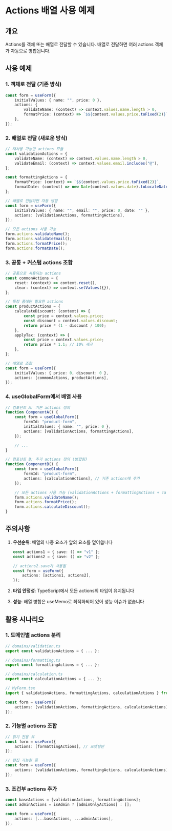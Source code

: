 # Actions 배열 사용 예제

## 개요

Actions를 객체 또는 배열로 전달할 수 있습니다. 배열로 전달하면 여러 actions 객체가 자동으로 병합됩니다.

## 사용 예제

### 1. 객체로 전달 (기존 방식)

```typescript
const form = useForm({
    initialValues: { name: "", price: 0 },
    actions: {
        validateName: (context) => context.values.name.length > 0,
        formatPrice: (context) => `$${context.values.price.toFixed(2)}`,
    },
});
```

### 2. 배열로 전달 (새로운 방식)

```typescript
// 재사용 가능한 actions 모듈
const validationActions = {
    validateName: (context) => context.values.name.length > 0,
    validateEmail: (context) => context.values.email.includes("@"),
};

const formattingActions = {
    formatPrice: (context) => `$${context.values.price.toFixed(2)}`,
    formatDate: (context) => new Date(context.values.date).toLocaleDateString(),
};

// 배열로 전달하면 자동 병합
const form = useForm({
    initialValues: { name: "", email: "", price: 0, date: "" },
    actions: [validationActions, formattingActions],
});

// 모든 actions 사용 가능
form.actions.validateName();
form.actions.validateEmail();
form.actions.formatPrice();
form.actions.formatDate();
```

### 3. 공통 + 커스텀 actions 조합

```typescript
// 공통으로 사용되는 actions
const commonActions = {
    reset: (context) => context.reset(),
    clear: (context) => context.setValues({}),
};

// 특정 폼에만 필요한 actions
const productActions = {
    calculateDiscount: (context) => {
        const price = context.values.price;
        const discount = context.values.discount;
        return price * (1 - discount / 100);
    },
    applyTax: (context) => {
        const price = context.values.price;
        return price * 1.1; // 10% 세금
    },
};

// 배열로 조합
const form = useForm({
    initialValues: { price: 0, discount: 0 },
    actions: [commonActions, productActions],
});
```

### 4. useGlobalForm에서 배열 사용

```typescript
// 컴포넌트 A: 기본 actions 정의
function ComponentA() {
    const form = useGlobalForm({
        formId: "product-form",
        initialValues: { name: "", price: 0 },
        actions: [validationActions, formattingActions],
    });

    // ...
}

// 컴포넌트 B: 추가 actions 정의 (병합됨)
function ComponentB() {
    const form = useGlobalForm({
        formId: "product-form",
        actions: [calculationActions], // 기존 actions에 추가
    });

    // 모든 actions 사용 가능 (validationActions + formattingActions + calculationActions)
    form.actions.validateName();
    form.actions.formatPrice();
    form.actions.calculateDiscount();
}
```

## 주의사항

1. **우선순위**: 배열의 나중 요소가 앞의 요소를 덮어씁니다

    ```typescript
    const actions1 = { save: () => "v1" };
    const actions2 = { save: () => "v2" };

    // actions2.save가 사용됨
    const form = useForm({
        actions: [actions1, actions2],
    });
    ```

2. **타입 안정성**: TypeScript에서 모든 actions의 타입이 유지됩니다

3. **성능**: 배열 병합은 useMemo로 최적화되어 있어 성능 이슈가 없습니다

## 활용 시나리오

### 1. 도메인별 actions 분리

```typescript
// domains/validation.ts
export const validationActions = { ... };

// domains/formatting.ts
export const formattingActions = { ... };

// domains/calculation.ts
export const calculationActions = { ... };

// MyForm.tsx
import { validationActions, formattingActions, calculationActions } from './domains';

const form = useForm({
    actions: [validationActions, formattingActions, calculationActions]
});
```

### 2. 기능별 actions 조합

```typescript
// 읽기 전용 뷰
const form = useForm({
    actions: [formattingActions], // 포맷팅만
});

// 편집 가능한 폼
const form = useForm({
    actions: [validationActions, formattingActions, calculationActions], // 모든 기능
});
```

### 3. 조건부 actions 추가

```typescript
const baseActions = [validationActions, formattingActions];
const adminActions = isAdmin ? [adminOnlyActions] : [];

const form = useForm({
    actions: [...baseActions, ...adminActions],
});
```
